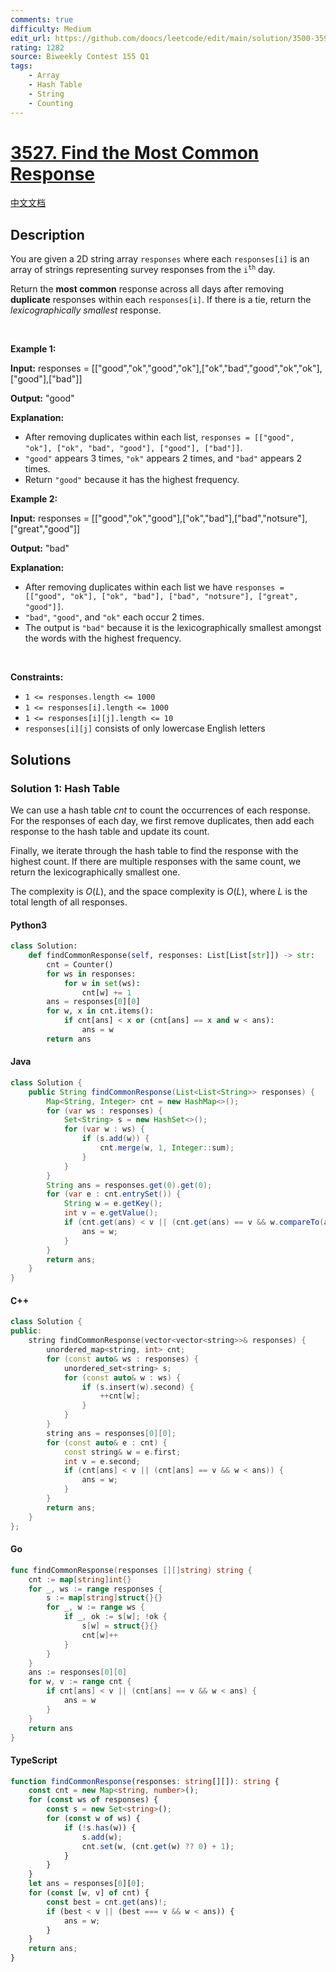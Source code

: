 ```yaml
---
comments: true
difficulty: Medium
edit_url: https://github.com/doocs/leetcode/edit/main/solution/3500-3599/3527.Find%20the%20Most%20Common%20Response/README_EN.md
rating: 1282
source: Biweekly Contest 155 Q1
tags:
    - Array
    - Hash Table
    - String
    - Counting
---
```


<!-- problem:start -->

# [3527. Find the Most Common Response](https://leetcode.com/problems/find-the-most-common-response)

[中文文档](/solution/3500-3599/3527.Find%20the%20Most%20Common%20Response/README.md)

## Description

<!-- description:start -->

<p>You are given a 2D string array <code>responses</code> where each <code>responses[i]</code> is an array of strings representing survey responses from the <code>i<sup>th</sup></code> day.</p>

<p>Return the <strong>most common</strong> response across all days after removing <strong>duplicate</strong> responses within each <code>responses[i]</code>. If there is a tie, return the <em><span data-keyword="lexicographically-smaller-string">lexicographically smallest</span></em> response.</p>

<p>&nbsp;</p>
<p><strong class="example">Example 1:</strong></p>

<div class="example-block">
<p><strong>Input:</strong> <span class="example-io">responses = [[&quot;good&quot;,&quot;ok&quot;,&quot;good&quot;,&quot;ok&quot;],[&quot;ok&quot;,&quot;bad&quot;,&quot;good&quot;,&quot;ok&quot;,&quot;ok&quot;],[&quot;good&quot;],[&quot;bad&quot;]]</span></p>

<p><strong>Output:</strong> <span class="example-io">&quot;good&quot;</span></p>

<p><strong>Explanation:</strong></p>

<ul>
	<li>After removing duplicates within each list, <code>responses = [[&quot;good&quot;, &quot;ok&quot;], [&quot;ok&quot;, &quot;bad&quot;, &quot;good&quot;], [&quot;good&quot;], [&quot;bad&quot;]]</code>.</li>
	<li><code>&quot;good&quot;</code> appears 3 times, <code>&quot;ok&quot;</code> appears 2 times, and <code>&quot;bad&quot;</code> appears 2 times.</li>
	<li>Return <code>&quot;good&quot;</code> because it has the highest frequency.</li>
</ul>
</div>

<p><strong class="example">Example 2:</strong></p>

<div class="example-block">
<p><strong>Input:</strong> <span class="example-io">responses = [[&quot;good&quot;,&quot;ok&quot;,&quot;good&quot;],[&quot;ok&quot;,&quot;bad&quot;],[&quot;bad&quot;,&quot;notsure&quot;],[&quot;great&quot;,&quot;good&quot;]]</span></p>

<p><strong>Output:</strong> <span class="example-io">&quot;bad&quot;</span></p>

<p><strong>Explanation:</strong></p>

<ul>
	<li>After removing duplicates within each list we have <code>responses = [[&quot;good&quot;, &quot;ok&quot;], [&quot;ok&quot;, &quot;bad&quot;], [&quot;bad&quot;, &quot;notsure&quot;], [&quot;great&quot;, &quot;good&quot;]]</code>.</li>
	<li><code>&quot;bad&quot;</code>, <code>&quot;good&quot;</code>, and <code>&quot;ok&quot;</code> each occur 2 times.</li>
	<li>The output is <code>&quot;bad&quot;</code> because it is the lexicographically smallest amongst the words with the highest frequency.</li>
</ul>
</div>

<p>&nbsp;</p>
<p><strong>Constraints:</strong></p>

<ul>
	<li><code>1 &lt;= responses.length &lt;= 1000</code></li>
	<li><code>1 &lt;= responses[i].length &lt;= 1000</code></li>
	<li><code>1 &lt;= responses[i][j].length &lt;= 10</code></li>
	<li><code>responses[i][j]</code> consists of only lowercase English letters</li>
</ul>

<!-- description:end -->

## Solutions

<!-- solution:start -->

### Solution 1: Hash Table

We can use a hash table $\textit{cnt}$ to count the occurrences of each response. For the responses of each day, we first remove duplicates, then add each response to the hash table and update its count.

Finally, we iterate through the hash table to find the response with the highest count. If there are multiple responses with the same count, we return the lexicographically smallest one.

The complexity is $O(L)$, and the space complexity is $O(L)$, where $L$ is the total length of all responses.

<!-- tabs:start -->

#### Python3

```python
class Solution:
    def findCommonResponse(self, responses: List[List[str]]) -> str:
        cnt = Counter()
        for ws in responses:
            for w in set(ws):
                cnt[w] += 1
        ans = responses[0][0]
        for w, x in cnt.items():
            if cnt[ans] < x or (cnt[ans] == x and w < ans):
                ans = w
        return ans
```

#### Java

```java
class Solution {
    public String findCommonResponse(List<List<String>> responses) {
        Map<String, Integer> cnt = new HashMap<>();
        for (var ws : responses) {
            Set<String> s = new HashSet<>();
            for (var w : ws) {
                if (s.add(w)) {
                    cnt.merge(w, 1, Integer::sum);
                }
            }
        }
        String ans = responses.get(0).get(0);
        for (var e : cnt.entrySet()) {
            String w = e.getKey();
            int v = e.getValue();
            if (cnt.get(ans) < v || (cnt.get(ans) == v && w.compareTo(ans) < 0)) {
                ans = w;
            }
        }
        return ans;
    }
}
```

#### C++

```cpp
class Solution {
public:
    string findCommonResponse(vector<vector<string>>& responses) {
        unordered_map<string, int> cnt;
        for (const auto& ws : responses) {
            unordered_set<string> s;
            for (const auto& w : ws) {
                if (s.insert(w).second) {
                    ++cnt[w];
                }
            }
        }
        string ans = responses[0][0];
        for (const auto& e : cnt) {
            const string& w = e.first;
            int v = e.second;
            if (cnt[ans] < v || (cnt[ans] == v && w < ans)) {
                ans = w;
            }
        }
        return ans;
    }
};
```

#### Go

```go
func findCommonResponse(responses [][]string) string {
	cnt := map[string]int{}
	for _, ws := range responses {
		s := map[string]struct{}{}
		for _, w := range ws {
			if _, ok := s[w]; !ok {
				s[w] = struct{}{}
				cnt[w]++
			}
		}
	}
	ans := responses[0][0]
	for w, v := range cnt {
		if cnt[ans] < v || (cnt[ans] == v && w < ans) {
			ans = w
		}
	}
	return ans
}
```

#### TypeScript

```ts
function findCommonResponse(responses: string[][]): string {
    const cnt = new Map<string, number>();
    for (const ws of responses) {
        const s = new Set<string>();
        for (const w of ws) {
            if (!s.has(w)) {
                s.add(w);
                cnt.set(w, (cnt.get(w) ?? 0) + 1);
            }
        }
    }
    let ans = responses[0][0];
    for (const [w, v] of cnt) {
        const best = cnt.get(ans)!;
        if (best < v || (best === v && w < ans)) {
            ans = w;
        }
    }
    return ans;
}
```

<!-- tabs:end -->

<!-- solution:end -->

<!-- problem:end -->
